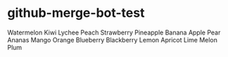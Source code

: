 # github-merge-bot-test

Watermelon
Kiwi
Lychee
Peach
Strawberry
Pineapple
Banana
Apple
Pear
Ananas
Mango
Orange
Blueberry
Blackberry
Lemon
Apricot
Lime
Melon
Plum
